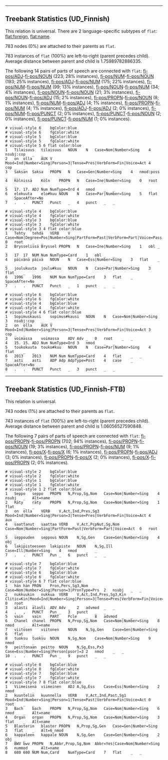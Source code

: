 

--------------------------------------------------------------------------------

## Treebank Statistics (UD_Finnish)

This relation is universal.
There are 2 language-specific subtypes of `flat`: [flat:foreign](), [flat:name]().

783 nodes (0%) are attached to their parents as `flat`.

783 instances of `flat` (100%) are left-to-right (parent precedes child).
Average distance between parent and child is 1.75989782886335.

The following 14 pairs of parts of speech are connected with `flat`: [fi-pos/ADJ]()-[fi-pos/NOUN]() (223; 28% instances), [fi-pos/NUM]()-[fi-pos/NOUN]() (193; 25% instances), [fi-pos/ADJ]()-[fi-pos/NUM]() (175; 22% instances), [fi-pos/NUM]()-[fi-pos/NUM]() (99; 13% instances), [fi-pos/NOUN]()-[fi-pos/NUM]() (34; 4% instances), [fi-pos/NOUN]()-[fi-pos/NOUN]() (21; 3% instances), [fi-pos/NOUN]()-[fi-pos/ADJ]() (15; 2% instances), [fi-pos/PROPN]()-[fi-pos/NOUN]() (8; 1% instances), [fi-pos/NUM]()-[fi-pos/ADJ]() (4; 1% instances), [fi-pos/PROPN]()-[fi-pos/NUM]() (4; 1% instances), [fi-pos/ADJ]()-[fi-pos/ADJ]() (2; 0% instances), [fi-pos/NUM]()-[fi-pos/PUNCT]() (2; 0% instances), [fi-pos/PUNCT]()-[fi-pos/NOUN]() (2; 0% instances), [fi-pos/PUNCT]()-[fi-pos/NUM]() (1; 0% instances).


~~~ conllu
# visual-style 6	bgColor:blue
# visual-style 6	fgColor:white
# visual-style 5	bgColor:blue
# visual-style 5	fgColor:white
# visual-style 5 6 flat	color:blue
1	Tilaisuus	tilaisuus	NOUN	N	Case=Nom|Number=Sing	4	nsubj:cop	_	_
2	on	olla	AUX	V	Mood=Ind|Number=Sing|Person=3|Tense=Pres|VerbForm=Fin|Voice=Act	4	cop	_	_
3	Saksan	Saksa	PROPN	N	Case=Gen|Number=Sing	4	nmod:poss	_	_
4	Kölnissä	Köln	PROPN	N	Case=Ine|Number=Sing	0	root	_	_
5	17.	17.	ADJ	Num	NumType=Ord	4	nmod	_	_
6	elokuuta	elo#kuu	NOUN	N	Case=Par|Number=Sing	5	flat	_	SpaceAfter=No
7	.	.	PUNCT	Punct	_	4	punct	_	_

~~~


~~~ conllu
# visual-style 4	bgColor:blue
# visual-style 4	fgColor:white
# visual-style 3	bgColor:blue
# visual-style 3	fgColor:white
# visual-style 3 4 flat	color:blue
1	Tehty	tehdä	VERB	V	Case=Nom|Degree=Pos|Number=Sing|PartForm=Past|VerbForm=Part|Voice=Pass	0	root	_	_
2	Brysselissä	Bryssel	PROPN	N	Case=Ine|Number=Sing	1	obl	_	_
3	17	17	NUM	Num	NumType=Card	1	obl	_	_
4	päivänä	päivä	NOUN	N	Case=Ess|Number=Sing	3	flat	_	_
5	joulukuuta	joulu#kuu	NOUN	N	Case=Par|Number=Sing	3	flat	_	_
6	1996	1996	NUM	Num	NumType=Card	3	flat	_	SpaceAfter=No
7	.	.	PUNCT	Punct	_	1	punct	_	_

~~~


~~~ conllu
# visual-style 6	bgColor:blue
# visual-style 6	fgColor:white
# visual-style 4	bgColor:blue
# visual-style 4	fgColor:white
# visual-style 4 6 flat	color:blue
1	Sopimuskausi	sopimus#kausi	NOUN	N	Case=Nom|Number=Sing	3	nsubj:cop	_	_
2	on	olla	AUX	V	Mood=Ind|Number=Sing|Person=3|Tense=Pres|VerbForm=Fin|Voice=Act	3	cop	_	_
3	voimassa	voimassa	ADV	Adv	_	0	root	_	_
4	15.	15.	ADJ	Num	NumType=Ord	3	nmod	_	_
5	toukokuuta	touko#kuu	NOUN	N	Case=Par|Number=Sing	4	flat	_	_
6	2013	2013	NUM	Num	NumType=Card	4	flat	_	_
7	asti	asti	ADP	Adp	AdpType=Post	4	case	_	SpaceAfter=No
8	.	.	PUNCT	Punct	_	3	punct	_	_

~~~




--------------------------------------------------------------------------------

## Treebank Statistics (UD_Finnish-FTB)

This relation is universal.

743 nodes (1%) are attached to their parents as `flat`.

743 instances of `flat` (100%) are left-to-right (parent precedes child).
Average distance between parent and child is 1.06056527590848.

The following 7 pairs of parts of speech are connected with `flat`: [fi-pos/PROPN]()-[fi-pos/PROPN]() (702; 94% instances), [fi-pos/PROPN]()-[fi-pos/NOUN]() (19; 3% instances), [fi-pos/PROPN]()-[fi-pos/NUM]() (9; 1% instances), [fi-pos/X]()-[fi-pos/X]() (6; 1% instances), [fi-pos/PROPN]()-[fi-pos/ADJ]() (3; 0% instances), [fi-pos/PROPN]()-[fi-pos/X]() (2; 0% instances), [fi-pos/X]()-[fi-pos/PROPN]() (2; 0% instances).


~~~ conllu
# visual-style 2	bgColor:blue
# visual-style 2	fgColor:white
# visual-style 1	bgColor:blue
# visual-style 1	fgColor:white
# visual-style 1 2 flat	color:blue
1	Seppo	seppo	PROPN	N,Prop,Sg,Nom	Case=Nom|Number=Sing	4	nsubj	_	Alt=name
2	Räty	räty	PROPN	N,Prop,Sg,Nom	Case=Nom|Number=Sing	1	flat	_	_
3	on	olla	VERB	V,Act,Ind,Pres,Sg3	Mood=Ind|Number=Sing|Person=3|Tense=Pres|VerbForm=Fin|Voice=Act	4	aux	_	_
4	saattanut	saattaa	VERB	V,Act,PcpNut,Sg,Nom	Case=Nom|Number=Sing|PartForm=Past|VerbForm=Part|Voice=Act	0	root	_	_
5	seppouden	seppous	NOUN	N,Sg,Gen	Case=Gen|Number=Sing	4	obj	_	_
6	lakipisteeseen	lakipiste	NOUN	N,Sg,Ill	Case=Ill|Number=Sing	4	nmod	_	_
7	.	.	PUNCT	Pun	_	6	punct	_	_

~~~


~~~ conllu
# visual-style 7	bgColor:blue
# visual-style 7	fgColor:white
# visual-style 6	bgColor:blue
# visual-style 6	fgColor:white
# visual-style 6 7 flat	color:blue
1	hän	hän	PRON	Pron,Pers,Sg3,Nom	Case=Nom|Number=Sing|Person=3|PronType=Prs	2	nsubj	_	_
2	nukkuukin	nukkua	VERB	V,Act,Ind,Pres,Sg3,Kin	Clitic=Kin|Mood=Ind|Number=Sing|Person=3|Tense=Pres|VerbForm=Fin|Voice=Act	0	root	_	_
3	alasti	alasti	ADV	Adv	_	2	advmod	_	_
4	,	,	PUNCT	Pun	_	3	punct	_	_
5	vain	vain	PART	Pcle	_	8	advmod	_	_
6	Chanel	chanel	PROPN	N,Prop,Sg,Nom	Case=Nom|Number=Sing	8	nmod	_	Alt=name
7	viitosen	viitonen	NOUN	N,Sg,Gen	Case=Gen|Number=Sing	6	flat	_	_
8	tuoksu	tuoksu	NOUN	N,Sg,Nom	Case=Nom|Number=Sing	9	nmod	_	_
9	peittonaan	peitto	NOUN	N,Sg,Ess,Px3	Case=Ess|Number=Sing|Person[psor]=3	2	nmod	_	_
10	.	.	PUNCT	Pun	_	9	punct	_	_

~~~


~~~ conllu
# visual-style 8	bgColor:blue
# visual-style 8	fgColor:white
# visual-style 7	bgColor:blue
# visual-style 7	fgColor:white
# visual-style 7 8 flat	color:blue
1	Viimeisenä	viimeinen	ADJ	A,Sg,Ess	Case=Ess|Number=Sing	2	nmod	_	_
2	kuuntelin	kuunnella	VERB	V,Act,Ind,Past,Sg1	Mood=Ind|Number=Sing|Person=1|Tense=Past|VerbForm=Fin|Voice=Act	0	root	_	_
3	Bach	bach	PROPN	N,Prop,Sg,Nom	Case=Nom|Number=Sing	6	nmod	_	Alt=name
4	Organ	organ	PROPN	N,Prop,Sg,Nom	Case=Nom|Number=Sing	3	flat	_	Alt=name
5	Blasterin	blaster	PROPN	N,Prop,Sg,Gen	Case=Gen|Number=Sing	3	flat	_	Alt=6_nmod
6	kappaleen	kappale	NOUN	N,Sg,Gen	Case=Gen|Number=Sing	2	obj	_	_
7	BWV	bwv	PROPN	N,Abbr,Prop,Sg,Nom	Abbr=Yes|Case=Nom|Number=Sing	6	nummod	_	Alt=name
8	680	680	NUM	Num,Card	NumType=Card	7	flat	_	_

~~~


